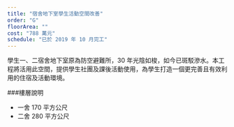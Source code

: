 ```yaml
---
title: "宿舍地下室學生活動空間改善"
order: "G"
floorArea: ""
cost: "788 萬元"
schedule: "已於 2019 年 10 月完工"
---
```


<div class="description">
  <p>學生一、二宿舍地下室原為防空避難所，30 年光陰如梭，如今已斑駁滲水。本工程將活用此空間，提供學生社團及課後活動使用，為學生打造一個更完善且有效利用的住宿及活動環境。</p>
</div>

###樓層說明
- 一舍 170 平方公尺
- 二舍 280 平方公尺
